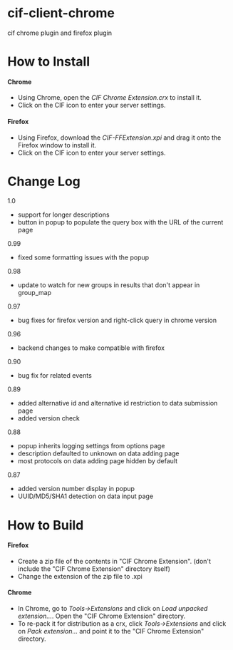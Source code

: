 cif-client-chrome
=================
cif chrome plugin and firefox plugin


How to Install
=================
#### Chrome
  * Using Chrome, open the *CIF Chrome Extension.crx* to install it.
  * Click on the CIF icon to enter your server settings.


#### Firefox
  * Using Firefox, download the *CIF-FFExtension.xpi* and drag it onto the Firefox window to install it.
  * Click on the CIF icon to enter your server settings.


Change Log
=================
1.0
  * support for longer descriptions
  * button in popup to populate the query box with the URL of the current page
  
0.99
  * fixed some formatting issues with the popup

0.98
  * update to watch for new groups in results that don't appear in group_map

0.97
  * bug fixes for firefox version and right-click query in chrome version

0.96
  * backend changes to make compatible with firefox

0.90
  * bug fix for related events
  
0.89
  * added alternative id and alternative id restriction to data submission page
  * added version check

0.88
  * popup inherits logging settings from options page
  * description defaulted to unknown on data adding page
  * most protocols on data adding page hidden by default

0.87 
  * added version number display in popup
  * UUID/MD5/SHA1 detection on data input page
  
  
How to Build
=================
#### Firefox
  * Create a zip file of the contents in "CIF Chrome Extension". (don't include the "CIF Chrome Extension" directory itself)
  * Change the extension of the zip file to .xpi

#### Chrome
  * In Chrome, go to *Tools->Extensions* and click on *Load unpacked extension...*. Open the "CIF Chrome Extension" directory.
  * To re-pack it for distribution as a crx, click *Tools->Extensions* and click on *Pack extension...* and point it to the "CIF Chrome Extension" directory.